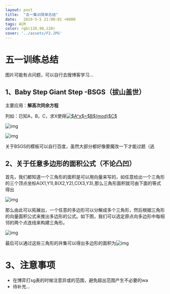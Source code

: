 ```yaml
---
layout: post
title:  "五一集训简单总结"
date:   2019-5-5 21:00:01 +0800
tags: ACM
color: rgb(120,90,120)
cover: '../assets/F2.JPG'
---
```


# 五一训练总结
图片可能有点问题，可以自行去搜博客学习...
## 1、Baby Step Giant Step -BSGS（拔山盖世）

主要应用：**解高次同余方程**

列如：已知A，B，C，求X使得<a href="https://www.codecogs.com/eqnedit.php?latex=$A^x$=$B$(mod)$C$" target="_blank"><img src="https://latex.codecogs.com/gif.latex?$A^x$=$B$(mod)$C$" title="$A^x$=$B$(mod)$C$" /></a>

![img](https://img-blog.csdn.net/20180808210328607?watermark/2/text/aHR0cHM6Ly9ibG9nLmNzZG4ubmV0L3NvZGFjb2Nv/font/5a6L5L2T/fontsize/400/fill/I0JBQkFCMA==/dissolve/70)

![img](https://img-blog.csdn.net/2018080821062443?watermark/2/text/aHR0cHM6Ly9ibG9nLmNzZG4ubmV0L3NvZGFjb2Nv/font/5a6L5L2T/fontsize/400/fill/I0JBQkFCMA==/dissolve/70)

关于BSGS的模板可以自行百度，虽然大部分都好像要魔改一下才能过题（逃

## 2、关于任意多边形的面积公式（不论凸凹）

首先，我们都知道一个三角形的面积是可以用向量来写的，如任意给出一个三角形的三个顶点坐标A(X1,Y1),B(X2,Y2),C(X3,Y3),那么三角形面积就可由下面的等式得出

![img](https://img-blog.csdn.net/20160412101024455?watermark/2/text/aHR0cDovL2Jsb2cuY3Nkbi5uZXQv/font/5a6L5L2T/fontsize/400/fill/I0JBQkFCMA==/dissolve/70/gravity/SouthEast)

那么由此可以拓展出，一个任意的多边形可以分解成多个三角形，然后根据三角形的向量面积公式来推出多边形的公式。如下图，我们可以选定原点向多边形中每相邻的两个点连线来构建三角形。

![img](http://t1.aixinxi.net/o_1cgjm939p1hfdbubgqu88217iva.png-w.jpg)

最后可以通过这些三角形的并集可以得出多边形的面积为![img](https://img-blog.csdn.net/20160412102220679?watermark/2/text/aHR0cDovL2Jsb2cuY3Nkbi5uZXQv/font/5a6L5L2T/fontsize/400/fill/I0JBQkFCMA==/dissolve/70/gravity/SouthEast)



# 3、注意事项

- 在博弈打sg表的时候注意异或的范围，避免超出范围产生不必要的wa
- 待补充…
